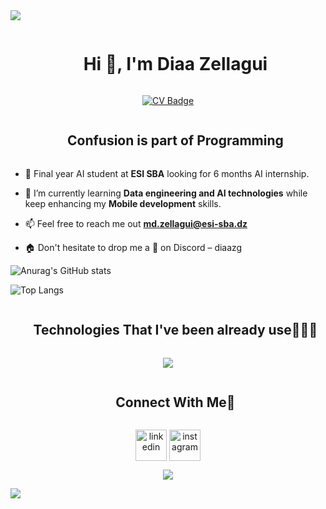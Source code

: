 <img src="https://user-images.githubusercontent.com/73097560/115834477-dbab4500-a447-11eb-908a-139a6edaec5c.gif">

<!--h1 without bottom border-->
<div id="user-content-toc">
  <ul align="center">
    <summary><h1 style="display: inline-block">Hi 👋, I'm Diaa Zellagui</h1></summary>
  </ul>
</div>

<div align="center">
  <a href="https://drive.google.com/file/d/1sdMlXt0A7xhm5gRQ2aue5zhfZlbG_PeI/view" target="_blank">
    <img src="https://img.shields.io/badge/📄_View_My_CV-000000?style=for-the-badge&logo=googledrive&logoColor=white" alt="CV Badge">
  </a>
</div>



<!--h2 without bottom border-->
<div id="user-content-toc">
  <ul align="center">
    <summary><h2 style="display: inline-block">Confusion is part of Programming</h2></summary>
  </ul>
</div>


<!--Intro start-->
- 🔭 Final year AI student at **ESI SBA** looking for 6 months AI internship.

- 🌱 I’m currently learning **Data engineering and AI technologies** while keep enhancing my **Mobile development** skills.

- 📫 Feel free to reach me out **md.zellagui@esi-sba.dz**

- 🏠 Don't hesitate to drop me a **👋** on Discord – diaazg
<!--Intro end-->

<!-- statictics start -->


![Anurag's GitHub stats](https://github-readme-stats.vercel.app/api?username=diaazg&show_icons=true)

![Top Langs](https://github-readme-stats.vercel.app/api/top-langs/?username=diaazg&langs_count=4&count_private=true&hide_progress=true&hide=c%2B%2B,CMake)


<!-- statictics end -->


<!--h1 without bottom border-->
<div id="user-content-toc">
  <ul align="center">
    <summary><h2 style="display: inline-block">Technologies That I've been already use👨🏻‍💻</h2></summary>
  </ul>
</div>
<!--tech stack icons-->
<p align="center">
  <a href="https://skillicons.dev">
    <img src="https://skillicons.dev/icons?i=git,github,py,java,nestjs,js,ts,bash,kotlin,flutter,swift,nodejs,express,django,fastapi,postgres,mysql,mongodb,sqlite,prisma,firebase,figma,postman,docker,anaconda,sklearn,tensorflow,pytorch,opencv,pkl,linux,ubuntu&perline=14" />
  </a>
</p>


<!-- Connect with me -->
<!--h2 without bottom border-->
<div id="user-content-toc">
  <ul align="center">
    <summary><h2 style="display: inline-block">Connect With Me🤝</h2></summary>
  </ul>
</div>

<!--icons and links-->
<p align="center">
<a href="https://www.linkedin.com/in/mohamed-diaa-eddine-zellagui-5b0112220/" target="blank"><img align="center" src="https://user-images.githubusercontent.com/88904952/234979284-68c11d7f-1acc-4f0c-ac78-044e1037d7b0.png" alt="linkedin" height="50" width="50" /></a>
<a href="https://www.instagram.com/diaa_zellagui/" target="blank"><img align="center" src="https://user-images.githubusercontent.com/88904952/234981169-2dd1e58f-4b7e-468c-8213-034ba62156c3.png" alt="instagram" height="50" width="50" /></a>


  
</p>


<!--profile visit count-->
<div align="center">
  
[![](https://visitcount.itsvg.in/api?id=1010nishant&icon=3&color=6)](https://visitcount.itsvg.in)
  
</div>


<!--horizontal divider(gradiant)-->
<img src="https://user-images.githubusercontent.com/73097560/115834477-dbab4500-a447-11eb-908a-139a6edaec5c.gif">



